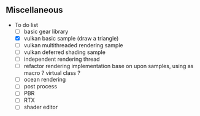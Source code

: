 ## Miscellaneous
- To do list
  * [ ] basic gear library
  * [x] vulkan basic sample (draw a triangle)
  * [ ] vulkan multithreaded rendering sample
  * [ ] vulkan deferred shading sample
  * [ ] independent rendering thread
  * [ ] refactor rendering implementation base on upon samples, using as macro ? virtual class ? 
  * [ ] ocean rendering
  * [ ] post process
  * [ ] PBR
  * [ ] RTX
  * [ ] shader editor